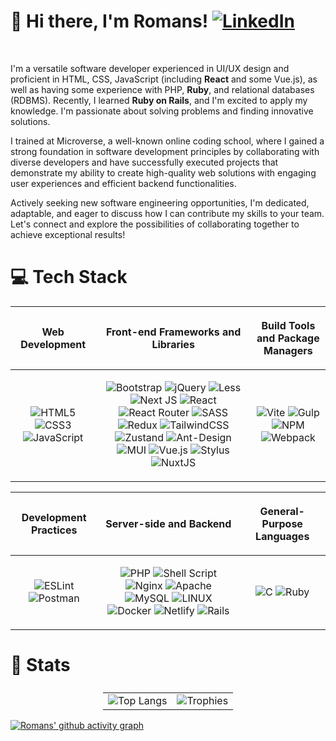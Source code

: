 # <div align="left"> 🐙 Hi there, I'm Romans! [![LinkedIn](https://img.shields.io/badge/LinkedIn-%230077B5.svg?logo=linkedin&logoColor=white)](https://linkedin.com/in/https://www.linkedin.com/in/obj513/)</div>
<br />

I'm a versatile software developer experienced in UI/UX design and proficient in HTML, CSS, JavaScript (including <strong>React</strong> and some Vue.js), as well as having some experience with PHP, <strong>Ruby</strong>, and relational databases (RDBMS). Recently, I learned <strong>Ruby on Rails</strong>, and I'm excited to apply my knowledge. I'm passionate about solving problems and finding innovative solutions.

I trained at Microverse, a well-known online coding school, where I gained a strong foundation in software development principles by collaborating with diverse developers and have successfully executed projects that demonstrate my ability to create high-quality web solutions with engaging user experiences and efficient backend functionalities.

Actively seeking new software engineering opportunities, I'm dedicated, adaptable, and eager to discuss how I can contribute my skills to your team. Let's connect and explore the possibilities of collaborating together to achieve exceptional results!

# 💻 Tech Stack

| <p align="center">**Web Development**</p> | <p align="center">**Front-end Frameworks and Libraries**</p> | <p align="center">**Build Tools and Package Managers**</p> |
|-------------------------------------------------------|-------------------------------------------------------------------------|-----------------------------------------------------|
| <p align="center">![HTML5](https://img.shields.io/badge/HTML-%23E34F26.svg?style=flat&logo=html5&logoColor=white) ![CSS3](https://img.shields.io/badge/CSS-%231572B6.svg?style=flat&logo=css3&logoColor=white) ![JavaScript](https://img.shields.io/badge/JavaScript-%23323330.svg?style=flat&logo=javascript&logoColor=%23F7DF1E)</p> | <p align="center">![Bootstrap](https://img.shields.io/badge/Bootstrap-%23563D7C.svg?style=flat&logo=bootstrap&logoColor=white)  ![jQuery](https://img.shields.io/badge/jQuery-%230769AD.svg?style=flat&logo=jquery&logoColor=white) ![Less](https://img.shields.io/badge/LESS-2B4C80?style=flat&logo=less&logoColor=white)  ![Next JS](https://img.shields.io/badge/Next.JS-black?style=flat&logo=next.js&logoColor=white) ![React](https://img.shields.io/badge/React-%2320232a.svg?style=flat&logo=react&logoColor=%2361DAFB) ![React Router](https://img.shields.io/badge/React_Router-CA4245?style=flat&logo=react-router&logoColor=white) ![SASS](https://img.shields.io/badge/SASS-hotpink.svg?style=flat&logo=SASS&logoColor=white) ![Redux](https://img.shields.io/badge/Redux-%23593d88.svg?style=flat&logo=redux&logoColor=white) ![TailwindCSS](https://img.shields.io/badge/Tailwind_CSS-%2338B2AC.svg?style=flat&logo=tailwind-css&logoColor=white) ![Zustand](https://img.shields.io/badge/Zustand-white?logo=https://zustand-demo.pmnd.rs/favicon.ico&logoColor=white) ![Ant-Design](https://img.shields.io/badge/-AntDesign-%230170FE?style=plastic&logo=ant-design&logoColor=white) ![MUI](https://img.shields.io/badge/MUI-%230081CB.svg?style=plastic&logo=material-ui&logoColor=white) ![Vue.js](https://img.shields.io/badge/vuejs-%2335495e.svg?style=plastic&logo=vuedotjs&logoColor=%234FC08D) ![Stylus](https://img.shields.io/badge/stylus-%23ff6347.svg?style=plastic&logo=stylus&logoColor=white) ![NuxtJS](https://img.shields.io/badge/Nuxt-black?style=plastic&logo=nuxt.js&logoColor=white)</p> | <p align="center">![Vite](https://img.shields.io/badge/vite-%23646CFF.svg?style=for-the-badgeflat&logo=vite&logoColor=white) ![Gulp](https://img.shields.io/badge/GULP-%23CF4647.svg?style=flat&logo=gulp&logoColor=white) ![NPM](https://img.shields.io/badge/npm-%23000000.svg?style=flat&logo=npm&logoColor=white) ![Webpack](https://img.shields.io/badge/Webpack-%238DD6F9.svg?style=flat&logo=webpack&logoColor=black)</p> |

| <p align="center">**Development Practices**</p>                            | <p align="center">**Server-side and Backend**</p>                        | <p align="center">**General-Purpose Languages**</p>             |
|-------------------------------------------------------|---------------------------------------------|---------------------------------------------------|
| <p align="center">![ESLint](https://img.shields.io/badge/ESLint-4B3263?style=flat&logo=eslint&logoColor=white) ![Postman](https://img.shields.io/badge/Postman-FF6C37?style=flat&logo=postman&logoColor=white)</p> | <p align="center">![PHP](https://img.shields.io/badge/PHP-%23777BB4.svg?style=flat&logo=php&logoColor=white) ![Shell Script](https://img.shields.io/badge/shell_script-%23121011.svg?style=flat&logo=gnu-bash&logoColor=white) ![Nginx](https://img.shields.io/badge/Nginx-%23009639.svg?style=flat&logo=nginx&logoColor=white) ![Apache](https://img.shields.io/badge/Apache-%23D42029.svg?style=flat&logo=apache&logoColor=white) ![MySQL](https://img.shields.io/badge/MySQL-%2300f.svg?style=flat&logo=mysql&logoColor=white) ![LINUX](https://img.shields.io/badge/Linux-FCC624?style=flat&logo=linux&logoColor=black) ![Docker](https://img.shields.io/badge/Docker-%230db7ed.svg?style=flat&logo=docker&logoColor=white) ![Netlify](https://img.shields.io/badge/netlify-%23000000.svg?style=plastic&logo=netlify&logoColor=#00C7B7) ![Rails](https://img.shields.io/badge/rails-%23CC0000.svg?style=plastic&logo=ruby-on-rails&logoColor=white)</p> | <p align="center">![C](https://img.shields.io/badge/C-%2300599C.svg?style=flat&logo=c&logoColor=white) ![Ruby](https://img.shields.io/badge/ruby-%23CC342D.svg?style=flat&logo=ruby&logoColor=white)</p> |

# 📝 Stats
<table style="width: 100%; display: flex; justify-content: center; border: none;">
  <tr style="border-top: 0;">
    <td style="text-align: center; border: none;">
      <img src="https://github-readme-stats.vercel.app/api/top-langs/?username=romans-adi&langs_count=8&theme=dracula&bg_color=0d1117&text_color=fff&title_color=fff&border_radius=6" alt="Top Langs" />
    </td>
    <td style="text-align: center;">
      <img src="https://github-profile-trophy.vercel.app/?username=romans-adi&theme=dark_dimmed&no-frame=true&no-bg=true&margin-w=4" alt="Trophies" />
    </td>
  </tr>
</table>

[![Romans' github activity graph](https://github-readme-activity-graph.vercel.app/graph?username=romans-adi&theme=dracula&bg_color=0d1117&point=ccc&line=621622&hide_border=true&area=true&area_color=ccc&radius=6&custom_title=Romans'%20contribution)](https://github.com/ashutosh00710/github-readme-activity-graph)


